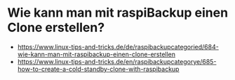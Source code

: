 # Wie kann man mit raspiBackup einen Clone erstellen?

- <https://www.linux-tips-and-tricks.de/de/raspibackupcategoried/684-wie-kann-man-mit-raspibackup-einen-clone-erstellen>
- <https://www.linux-tips-and-tricks.de/en/raspibackupcategorye/685-how-to-create-a-cold-standby-clone-with-raspibackup>
